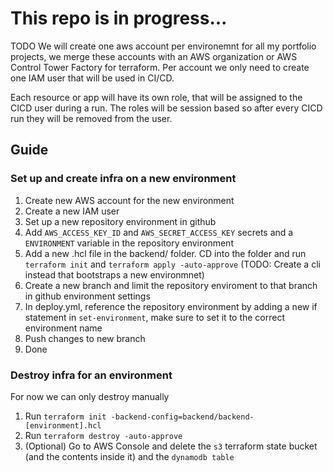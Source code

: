 # This repo is in progress...

TODO
We will create one aws account per environemnt for all my portfolio projects, we merge these accounts with an AWS organization or AWS Control Tower Factory for terraform.
Per account we only need to create one IAM user that will be used in CI/CD.

Each resource or app will have its own role, that will be assigned to the CICD user during a run.
The roles will be session based so after every CICD run they will be removed from the user.


## Guide

### Set up and create infra on a new environment
1. Create new AWS account for the new environment
2. Create a new IAM user
3. Set up a new repository environment in github
4. Add `AWS_ACCESS_KEY_ID` and `AWS_SECRET_ACCESS_KEY` secrets and a `ENVIRONMENT` variable in the repository environment
5. Add a new .hcl file in the backend/ folder. CD into the folder and run `terraform init` and `terraform apply -auto-approve` (TODO: Create a cli instead that bootstraps a new environmnet)
6. Create a new branch and limit the repository enviroment to that branch in github environment settings
7. In deploy.yml, reference the repository environment by adding a new if statement in `set-environment`, make sure to set it to the correct environment name
8. Push changes to new branch
9. Done

### Destroy infra for an environment
For now we can only destroy manually
1. Run `terraform init -backend-config=backend/backend-[environment].hcl`
2. Run `terraform destroy -auto-approve`
3. (Optional) Go to AWS Console and delete the `s3` terraform state bucket (and the contents inside it) and the `dynamodb table`
